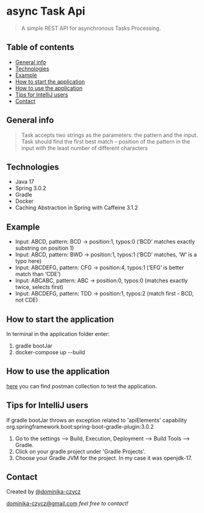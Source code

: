 # async Task Api

> A simple REST API for asynchronous Tasks Processing.

## Table of contents
* [General info](#general-info)
* [Technologies](#technologies)
* [Example](#example)
* [How to start the application](#how-to-start-the-application)
* [How to use the application](#how-to-use-the-application)
* [Tips for IntelliJ users](#tips-for-intellij-users)
* [Contact](#contact)

## General info
>Task accepts two strings as the parameters: the pattern and the input. Task should find the first best match 
– position of the pattern in the input with the least number of different characters

## Technologies
* Java 17
* Spring 3.0.2
* Gradle
* Docker
* Caching Abstraction in Spring with Caffeine 3.1.2

## Example
* Input: ABCD, pattern: BCD -> position:1, typos:0 (‘BCD’ matches exactly substring on position 1)
* Input: ABCD, pattern: BWD -> position:1, typos:1 (‘BCD’ matches, ‘W’ is a typo here)
* Input: ABCDEFG, pattern: CFG -> position:4, typos:1 (‘EFG’ is better match than ‘CDE’)
* Input: ABCABC, pattern: ABC -> position:0, typos:0 (matches exactly twice, selects first)
* Input: ABCDEFG, pattern: TDD -> position:1, typos:2 (match first - BCD, not CDE)

## How to start the application
In terminal in the application folder enter:
1. gradle bootJar
2. docker-compose up --build

## How to use the application
[here](postman) you can find postman collection to test the application.

## Tips for IntelliJ users 
If gradle bootJar throws an exception related to 'apiElements' capability org.springframework.boot:spring-boot-gradle-plugin:3.0.2
1. Go to the settings --> Build, Execution, Deployment --> Build Tools --> Gradle.
2. Click on your gradle project under 'Gradle Projects'.
3. Choose your Gradle JVM for the project. In my case it was openjdk-17.

## Contact
Created by [@dominika-czycz](https://github.com/dominika-czycz)

[dominika-czycz@gmail.com](dominika.czycz@gmail.com) _feel free to contact!_
